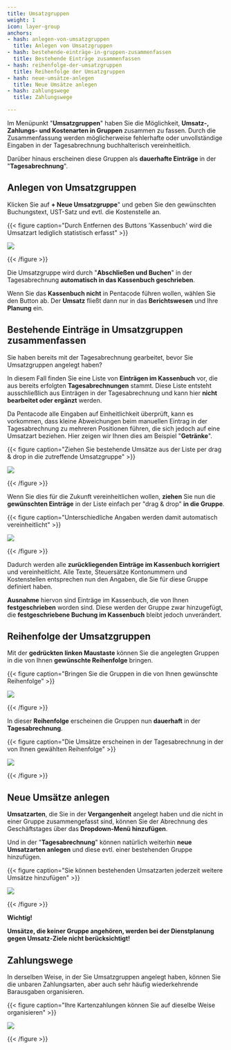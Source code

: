 ```yaml
---
title: Umsatzgruppen
weight: 1
icon: layer-group
anchors:
- hash: anlegen-von-umsatzgruppen
  title: Anlegen von Umsatzgruppen
- hash: bestehende-einträge-in-gruppen-zusammenfassen
  title: Bestehende Einträge zusammenfassen
- hash: reihenfolge-der-umsatzgruppen
  title: Reihenfolge der Umsatzgruppen
- hash: neue-umsätze-anlegen
  title: Neue Umsätze anlegen
- hash: zahlungswege
  title: Zahlungswege

---
```

Im Menüpunkt "**Umsatzgruppen**" haben Sie die Möglichkeit, **Umsatz-, Zahlungs- und Kostenarten in Gruppen** zusammen zu fassen. Durch die Zusammenfassung werden möglicherweise fehlerhafte oder unvollständige Eingaben in der Tagesabrechnung buchhalterisch vereinheitlich.

Darüber hinaus erscheinen diese Gruppen als **dauerhafte Einträge** in der "**Tagesabrechnung**".

## Anlegen von Umsatzgruppen

Klicken Sie auf **+ Neue Umsatzgruppe**" und geben Sie den gewünschten Buchungstext, UST-Satz und evtl. die Kostenstelle an.

{{< figure caption="Durch Entfernen des Buttons 'Kassenbuch' wird die Umsatzart lediglich statistisch erfasst" >}}

![](/uploads/umsatzgruppe1.png)

{{< /figure >}}

Die Umsatzgruppe wird durch "**Abschließen und Buchen**" in der Tagesabrechnung **automatisch in das Kassenbuch geschrieben**.

Wenn Sie das **Kassenbuch nicht** in Pentacode führen wollen, wählen Sie den Button ab. Der **Umsatz** fließt dann nur in das **Berichtswesen** und Ihre **Planung** ein.

## Bestehende Einträge in Umsatzgruppen zusammenfassen

Sie haben bereits mit der Tagesabrechnung gearbeitet, bevor Sie Umsatzgruppen angelegt haben?

In diesem Fall finden Sie eine Liste von **Einträgen im Kassenbuch** vor, die aus bereits erfolgten **Tagesabrechnungen** stammt. Diese Liste entsteht ausschließlich aus Einträgen in der Tagesabrechnung und kann hier **nicht bearbeitet oder ergänzt** werden.

Da Pentacode alle Eingaben auf Einheitlichkeit überprüft, kann es vorkommen, dass kleine Abweichungen beim manuellen Eintrag in der Tagesabrechnung zu mehreren Positionen führen, die sich jedoch auf eine Umsatzart beziehen. Hier zeigen wir Ihnen dies am Beispiel "**Getränke**".

{{< figure caption="Ziehen Sie bestehende Umsätze aus der Liste per drag & drop in die zutreffende Umsatzgruppe" >}}

![](/uploads/umsatzgruppe2.png)

{{< /figure >}}

Wenn Sie dies für die Zukunft vereinheitlichen wollen, **ziehen** Sie nun die **gewünschten Einträge** in der Liste einfach per "drag & drop" **in die Gruppe**.

{{< figure caption="Unterschiedliche Angaben werden damit automatisch vereinheitlicht" >}}

![](/uploads/umsatzgruppe3.png)

{{< /figure >}}

Dadurch werden alle **zurückliegenden Einträge im Kassenbuch korrigiert** und vereinheitlicht. Alle Texte, Steuersätze Kontonummern und Kostenstellen entsprechen nun den Angaben, die Sie für diese Gruppe definiert haben.

**Ausnahme** hiervon sind Einträge im Kassenbuch, die von Ihnen **festgeschrieben** worden sind. Diese werden der Gruppe zwar hinzugefügt, die **festgeschriebene Buchung im Kassenbuch** bleibt jedoch unverändert.

## Reihenfolge der Umsatzgruppen

Mit der **gedrückten linken Maustaste** können Sie die angelegten Gruppen in die von Ihnen **gewünschte Reihenfolge** bringen.

{{< figure caption="Bringen Sie die Gruppen in die von Ihnen gewünschte Reihenfolge" >}}

![](/uploads/umsatzgruppe4.png)

{{< /figure >}}

In dieser **Reihenfolge** erscheinen die Gruppen nun **dauerhaft** in der **Tagesabrechnung**.

{{< figure caption="Die Umsätze erscheinen in der Tagesabrechnung in der von Ihnen gewählten Reihenfolge" >}}

![](/uploads/umsatzgruppe5.png)

{{< /figure >}}

## Neue Umsätze anlegen

**Umsatzarten**, die Sie in der **Vergangenheit** angelegt haben und die nicht in einer Gruppe zusammengefasst sind, können Sie der Abrechnung des Geschäftstages über das **Dropdown-Menü hinzufügen**.

Und in der "**Tagesabrechnung**" können natürlich weiterhin **neue Umsatzarten anlegen** und diese evtl. einer bestehenden Gruppe hinzufügen.

{{< figure caption="Sie können bestehenden Umsatzarten jederzeit weitere Umsätze hinzufügen" >}}

![](/uploads/umsatzgruppe6.png)

{{< /figure >}}

**Wichtig!**

**Umsätze, die keiner Gruppe angehören, werden bei der Dienstplanung gegen Umsatz-Ziele nicht berücksichtigt!**

## Zahlungswege

In derselben Weise, in der Sie Umsatzgruppen angelegt haben, können Sie die unbaren Zahlungsarten, aber auch sehr häufig wiederkehrende Barausgaben organisieren.

{{< figure caption="Ihre Kartenzahlungen können Sie auf dieselbe Weise organisieren" >}}

![](/uploads/umsatzgruppe7.png)

{{< /figure >}}